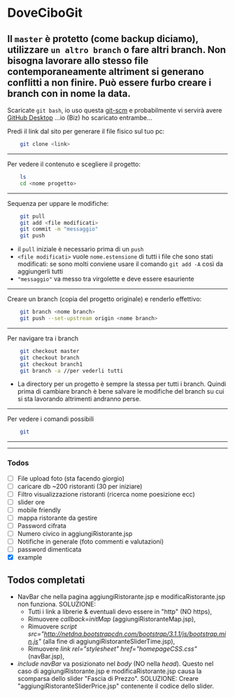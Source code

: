 # DoveCiboGit

Il `master` è protetto (come backup diciamo), utilizzare `un altro branch` o fare altri branch. Non bisogna lavorare allo stesso file contemporaneamente altriment si generano conflitti a non finire. Può essere furbo creare i branch con in nome la data.
---

Scaricate `git bash`, io uso questa [git-scm](https://git-scm.com/downloads) e probabilmente vi servirà avere [GitHub Desktop](https://desktop.github.com) ...io (Biz) ho scaricato entrambe...

Predi il link dal sito per generare il file fisico sul tuo pc:
```sh
    git clone <link> 
```

---

Per vedere il contenuto e scegliere il progetto:
```sh
    ls
    cd <nome progetto>
```

---

Sequenza per uppare le modifiche:
```sh
    git pull
	git add <file modificati>
	git commit -m "messaggio"
	git push
```
  - il `pull` iniziale è necessario prima di un `push`
  - `<file modificati>` vuole `nome.estensione` di tutti i file che sono stati modificati: se sono molti conviene usare il comando `git add -A` così da aggiungerli tutti
  - `"messaggio"` va messo tra virgolette e deve essere esauriente

---

Creare un branch (copia del progetto originale) e renderlo effettivo:
```sh
    git branch <nome branch> 
    git push --set-upstream origin <nome branch> 
```		 

---

Per navigare tra i branch
```sh
    git checkout master
	git checkout branch
	git checkout branch1
	git branch -a //per vederli tutti
```		

 - La directory per un progetto è sempre la stessa per tutti i branch. Quindi prima di cambiare branch è bene salvare le modifiche del branch su cui si sta lavorando altrimenti andranno perse.

---

Per vedere i comandi possibili
```sh
    git
```	

---
---

### Todos
- [ ] File upload foto (sta facendo giorgio)
- [ ] caricare db ~200 ristoranti (30 per iniziare)
- [ ] Filtro visualizzazione ristoranti (ricerca nome poesizione ecc)
- [ ] slider ore
- [ ] mobile friendly
- [ ] mappa ristorante da gestire
- [ ] Password cifrata
- [ ] Numero civico in aggiungiRistorante.jsp
- [ ] Notifiche in generale (foto commenti e valutazioni)
- [ ] password dimenticata
- [x] example

## Todos completati
- NavBar che nella pagina aggiungiRistorante.jsp e modificaRistorante.jsp non funziona.
	SOLUZIONE: 
	- Tutti i link a librerie & eventuali devo essere in "http" (NO https),
	- Rimuovere *callback=initMap* (aggiungiRistoranteMap.jsp),
	- Rimuovere *script src="http://netdna.bootstrapcdn.com/bootstrap/3.1.1/js/bootstrap.min.js"* (alla fine di aggiungiRistoranteSliderTime.jsp),
	- Rimuovere *link rel="stylesheet" href="homepageCSS.css"* (navBar.jsp),
- *include navBar* va posizionato nel *body* (NO nella *head*). Questo nel caso di aggiungiRistorante.jsp e modificaRistorante.jsp causa la scomparsa dello slider "Fascia di Prezzo".
	SOLUZIONE: Creare "aggiungiRistoranteSliderPrice.jsp" contenente il codice dello slider.
